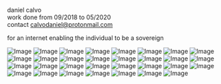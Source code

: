 
daniel calvo <br>
work done from 09/2018 to 05/2020 <br>
contact calvodaniel@protonmail.com <br>

for an internet enabling the individual to be a sovereign



![Image](/danielcalvo-portfolio20-0.jpg)
![Image](/danielcalvo-portfolio20-3.jpg)
![Image](/danielcalvo-portfolio20-5.jpg)
![Image](/danielcalvo-portfolio20-6.jpg)
![Image](/danielcalvo-portfolio20-8.jpg)
![Image](/danielcalvo-portfolio20-9.jpg)
![Image](/danielcalvo-portfolio20-10.jpg)
![Image](/danielcalvo-portfolio20-12.jpg)
![Image](/pf20-danielcalvo-3.jpg)
![Image](/danielcalvo-portfolio20-13.jpg)
![Image](/danielcalvo-portfolio20-14.jpg)
![Image](/danielcalvo-portfolio20-141.jpg)
![Image](/danielcalvo-portfolio20-15.jpg)
![Image](/danielcalvo-portfolio20-16.jpg)
![Image](/danielcalvo-portfolio20-17.jpg)
![Image](/danielcalvo-portfolio20-18.jpg)
![Image](/danielcalvo-portfolio20-19.jpg)
![Image](/danielcalvo-portfolio20-20.jpg)
![Image](/danielcalvo-portfolio20-21.jpg)
![Image](/danielcalvo-portfolio20-22.jpg)
![Image](/danielcalvo-portfolio20-23.jpg)
![Image](/danielcalvo-portfolio20-24.jpg)
![Image](/danielcalvo-portfolio20-26.jpg)
![Image](/danielcalvo-portfolio20-27.jpg)
![Image](/danielcalvo-portfolio20-28.jpg)
![Image](/danielcalvo-portfolio20-29.jpg)
![Image](/danielcalvo-portfolio20-30.jpg)
![Image](/danielcalvo-portfolio20-31.jpg)
![Image](/danielcalvo-portfolio20-33.jpg)
![Image](/danielcalvo-portfolio20-34.jpg)
![Image](/danielcalvo-portfolio20-35.jpg)



